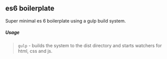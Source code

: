 ## es6 boilerplate
Super minimal es 6 boilerplate using a gulp build system.

##### Usage
> `gulp` - builds the system to the dist directory and starts watchers for html, css and js.

